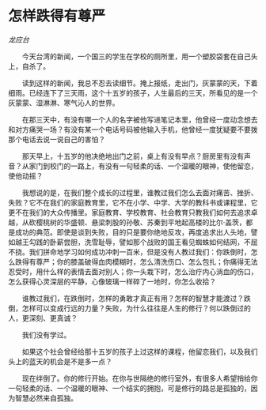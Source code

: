 # 怎样跌得有尊严

*龙应台*

　　今天台湾的新闻，一个国三的学生在学校的厕所里，用一个塑胶袋套在自己头上，自杀了。

　　读到这样的新闻，我总不忍去读细节。掩上报纸，走出门，灰蒙蒙的天，下着细雨。已经连下了三天雨，这个十五岁的孩子，人生最后的三天，所看见的是一个灰蒙蒙、湿淋淋、寒气沁人的世界。

　　在那三天中，有没有哪一个人的名字被他写进笔记本里，他曾经一度动念想去和对方痛哭一场？有没有某一个电话号码被他输入手机，他曾经一度犹疑要不要拨那个电话去说一说自己的害怕？

　　那天早上，十五岁的他决绝地出门之前，桌上有没有早点？厨房里有没有声音？从家门到校门的一路上，有没有一句轻柔的话、一个温暖的眼神，使他留恋，使他动摇？

　　我想说的是，在我们整个成长的过程里，谁教过我们怎么去面对痛苦、挫折、失败？它不在我们的家庭教育里，它不在小学、中学、大学的教科书或课程里，它更不在我们的大众传播里。家庭教育、学校教育、社会教育只教我们如何去追求卓越，从砍樱桃树的华盛顿、悬梁刺股的孙敬、苏秦到平地起高楼的比尔·盖茨，都是成功的典范。即使是谈到失败，目的只是要你绝地反攻，再度追求出人头地，譬如越王勾践的卧薪尝胆，洗雪耻辱，譬如那个战败的国王看见蜘蛛如何结网，不屈不挠。我们拼命地学习如何成功冲刺一百米，但是没有人教过我们：你跌倒时，怎么跌得有尊严；你的膝盖破得血肉模糊时，怎么清洗伤口、怎么包扎；你痛得无法忍受时，用什么样的表情去面对别人；你一头栽下时，怎么治疗内心淌血的伤口，怎么获得心灵深层的平静，心像玻璃一样碎了一地时，你怎么收拾？

　　谁教过我们，在跌倒时，怎样的勇敢才真正有用？怎样的智慧才能渡过？跌倒，怎样可以变成行远的力量？失败，为什么往往是人生的修行？何以跌倒过的人，更深刻、更真诚？

　　我们没有学过。

　　如果这个社会曾经给那十五岁的孩子上过这样的课程，他留恋我们，以及我们头上的蓝天的机会是不是多一点？

　　现在绊倒了。你的修行开始。在你与世隔绝的修行室外，有很多人希望捎给你一句轻柔的话、一个温暖的眼神、一个结实的拥抱，可是修行的路总是孤独的，因为智慧必然来自孤独。
